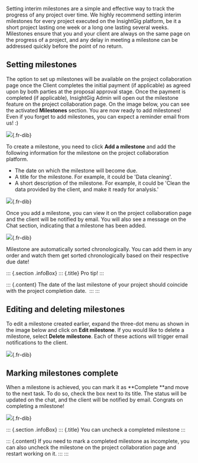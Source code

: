 Setting interim milestones are a simple and effective way to track the
progress of any project over time. We highly recommend setting interim
milestones for every project executed on the InsightGig platform, be it
a short project lasting one week or a long one lasting several weeks.
Milestones ensure that you and your client are always on the same page
on the progress of a project, and any delay in meeting a milestone can
be addressed quickly before the point of no return.   

Setting milestones
------------------

The option to set up milestones will be available on the project
collaboration page once the Client completes the initial payment (if
applicable) as agreed upon by both parties at the proposal approval
stage. Once the payment is completed (if applicable), InsightGig Admin
will open out the milestone feature on the project collaboration page.
On the image below, you can see the activated **Milestones** section.
You are now ready to add milestones! Even if you forget to add
milestones, you can expect a reminder email from us! :)   

![](https://cdn.document360.io/55483967-4645-4b8f-8021-38fbe732305d/Images/Documentation/InsightGig%20Docs%20(2).png){.fr-dib}

To create a milestone, you need to click **Add a milestone** and add the
following information for the milestone on the project collaboration
platform. 

-   The date on which the milestone will become due. 
-   A title for the milestone. For example, it could be \'Data
    cleaning\'. 
-   A short description of the milestone. For example, it could be
    \'Clean the data provided by the client, and make it ready for
    analysis.\'  

![](https://cdn.document360.io/55483967-4645-4b8f-8021-38fbe732305d/Images/Documentation/InsightGig%20Docs.gif){.fr-dib}

Once you add a milestone, you can view it on the project collaboration
page and the client will be notified by email. You will also see a
message on the Chat section, indicating that a milestone has been
added. 

![](https://cdn.document360.io/55483967-4645-4b8f-8021-38fbe732305d/Images/Documentation/InsightGig%20Docs(2).png){.fr-dib}

Milestone are automatically sorted chronologically. You can add them in
any order and watch them get sorted chronologically based on their
respective due date!

::: {.section .infoBox}
::: {.title}
Pro tip!
:::

::: {.content}
The date of the last milestone of your project should coincide with the
project completion date. 
:::
:::

Editing and deleting milestones
-------------------------------

To edit a milestone created earlier, expand the three-dot menu as shown
in the image below and click on **Edit milestone**. If you would like to
delete a milestone, select **Delete milestone**. Each of these actions
will trigger email notifications to the client. 

![](https://cdn.document360.io/55483967-4645-4b8f-8021-38fbe732305d/Images/Documentation/InsightGig%20Docs%20(1).gif){.fr-dib}

Marking milestones complete
---------------------------

When a milestone is achieved, you can mark it as **Complete **and move
to the next task. To do so, check the box next to its title. The status
will be updated on the chat, and the client will be notified by email.
Congrats on completing a milestone!

![](https://cdn.document360.io/55483967-4645-4b8f-8021-38fbe732305d/Images/Documentation/InsightGig%20Docs%20(5).png){.fr-dib}

::: {.section .infoBox}
::: {.title}
You can uncheck a completed milestone
:::

::: {.content}
If you need to mark a completed milestone as incomplete, you can also
uncheck the milestone on the project collaboration page and restart
working on it.
:::
:::
